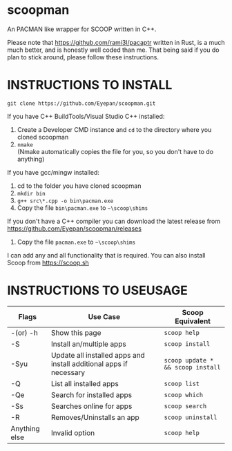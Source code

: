 # scoopman
An PACMAN like wrapper for SCOOP written in C++.

Please note that https://github.com/rami3l/pacaptr written in Rust, is a much much better, and is honestly well coded than me. That being said if you do plan to stick around, please follow these instructions.

# INSTRUCTIONS TO INSTALL

`git clone https://github.com/Eyepan/scoopman.git`

If you have C++ BuildTools/Visual Studio C++ installed:
1. Create a Developer CMD instance and `cd` to the directory where you cloned scoopman
2. `nmake`  
(Nmake automatically copies the file for you, so you don't have to do anything)

If you have gcc/mingw installed:
1. cd to the folder you have cloned scoopman
2. `mkdir bin`
3. `g++ src\*.cpp -o bin\pacman.exe`
4. Copy the file `bin\pacman.exe` to `~\scoop\shims`

If you don't have a C++ compiler you can download the latest release from https://github.com/Eyepan/scoopman/releases
1. Copy the file `pacman.exe` to `~\scoop\shims`

I can add any and all functionality that is required.
You can also install Scoop from https://scoop.sh

# INSTRUCTIONS TO USEUSAGE

|Flags|Use Case|Scoop Equivalent|
|-----|--------|----------------|
|-(or) -h| Show this page|`scoop help`|
|-S|Install an/multiple apps|`scoop install`|
|-Syu|Update all installed apps and install additional apps if necessary|`scoop update * && scoop install`|
|-Q|List all installed apps|`scoop list`|
|-Qe|Search for installed apps|`scoop which`|
|-Ss|Searches online for apps|`scoop search`|
|-R|Removes/Uninstalls an app|`scoop uninstall`|
|Anything else|Invalid option|`scoop help`|
